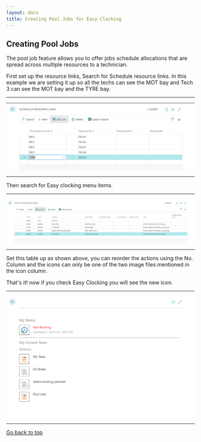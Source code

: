 ```yaml
---
layout: docs
title: Creating Pool Jobs for Easy Clocking 
---
```


<a name="top"></a>

## Creating Pool Jobs 

The pool job feature allows you to offer jobs schedule allocations that are spread across multiple resources to a technician. 

First set up the resource links, Search for Schedule resource links.
In this example we are setting it up so all the techs can see the MOT bay and Tech 3 can see the MOT bay and the TYRE bay.

---

![](media/schedule-resource-links.png)

---

Then search for Easy clocking menu items.

---

![](media/easy-clocking-menu-items.png)

---

Set this table up as shown above, you can reorder the actions using the No. Column and the icons can only be one of the two image files mentioned in the icon column.

That's it! now if you check Easy Clocking you will see the new icon.

---

![](media/easy-clocking-pool-jobs.png)

---


[Go back to top](#top)
